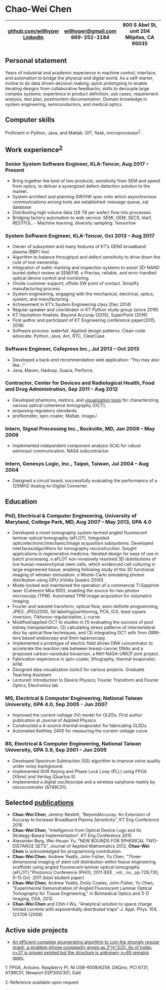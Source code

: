 # Chao-Wei Chen

|[github.com/willhyper](github.com/willhyper) <br/>[LinkedIn](https://www.linkedin.com/in/chao-wei-chen-03179465/)| willhyper@gmail.com<br/>669-252-2184 | 800 S Abel St, unit 204<br/>Milpitas, CA 95035 |
|-|-|-|

## Personal statement
Years of industrial and academic experience in machine control, interface, and automation to bridge the physical and digital world. As a self-starter, incline to do data driven decision making; quick prototyping to enable iterating designs from collaborative feedbacks; skills to decouple large complex systems; experience in product definition, use cases, requirement analysis, test plan, postmortem documentation. Domain knowledge in system engineering, semiconductors, and medical optics.

## Computer skills
Proficient in Python, Java, and Matlab. GIT, flask, microprocessor<sup>[1](#hardware)</sup>.

## Work experience<sup>[2](#ref)</sup>
### Senior System Software Engineer, KLA-Tencor, Aug 2017 – Present

- Bring together the best of two products, sensitivity from SEM and speed from optics, to deliver a synergized defect-detection solution to the market.
- System architect and planning SW/HW spec onto which asynchronous communications among tools are established: message queue, sql database
- Distributing high volume data (28 TB per wafer) flow into processes.
- Bridging factory automation to web service: SEMI, GEM, SECS, klarf, RESTFUL. - Machine learning, diversity sampling: Tensorlow

### System Software Engineer, KLA-Tencor, Oct 2013 – Aug 2017
- Owner of subsystem and many features of KT’s GEN5 broadband plasma (BBP) tool.
- Algorithm to balance throughput and defect sensitivity to drive down the cost of tool ownership.
- Integration of wafer marking and inspection systems to assist 3D-NAND buried defect review at SEM/FIB. o Precise, reliable, and error-handled optical device control and monitoring.
- Onsite customer support; offsite SW point of contact. Simplify manufacturing process.
- System engineering, engaging with the mechanical, electrical, optics, system, and manufacturing.
- Achievement in KT’s System Engineering class (Dec 2014)
- Regular speaker and coordinator in KT Python study group (since 2016)
- KT Hackathon finalists: Beyond Accuray (2015), SuperPoint (2016)
- First author and participant of KT Engineering conference paper(2015, 2016)
- Software process: waterfall. Applied design patterns. Clean code advocate. Python, Java, Ant, RTC, ClearCase 

### Software Engineer, Cafepress Inc., Jul 2013 – Oct 2013
- Developed a back-end recommendation web application: “You may also like...”
- Java, Maven, Hadoop, Guava, Perforce.

### Contractor, Center for Devices and Radiological Health, Food and Drug Administration, Sep 2011 – Aug 2012
- Developed phantoms, metrics, and [visualization tools](https://sites.google.com/site/willhyper/gallery) for characterizing various optical coherence tomography (OCT),
- proposing regulatory standards.
- profilometer, spin-coater, Matlab, ImageJ

### Intern, Signal Processing Inc., Rockville, MD, Jan 2009 – May 2009
- Implemented independent component analysis (ICA) for robust astronaut communication. NASA subcontractor. 

### Intern, Genesys Logic, Inc., Taipei, Taiwan, Jul 2004 – Aug 2004
- Designed a circuit board, successfully evaluating the performance of a 125MHZ Analog-to-Digital Converter.

## Education
### PhD, Electrical & Computer Engineering, University of Maryland, College Park, MD, Aug 2007 – May 2013, GPA 4.0
- Developed a novel tomography system termed angled fluorescent laminar optical tomography (aFLOT). Integrated optic/electronic/mechanic/image acquisition subsystems. Developed interfaces/algorithms for tomography reconstruction. Sought applications in regenerative medicine. Iterated design for ease of use in batch processing. o aFLOT non-invasively resolved 3D distributions of live human mesenchymal stem cells, which evidenced cell culturing in large engineered tissue, enabling following study of the 3D functional imaging of whisker stimulation. o Monte-Carlo simulating photon distribution using GPU (nVidia Quadro 2000).
- Mode-locked and maintained the operation of a commercial Ti:Sapphire laser (Coherent Mira 900), enabling the source for two photon microscopy (TPM). Automated TPM image acquisition for volumetric imaging.
- Fourier and wavelet transform, optical flow, semi-definite programming, JPEG, JPEG2000, 3d labeling/partitioning, PCA, ICA, least square inversion, Tikhonov regularization, L-curve.
- Modified/applied OCT to studies in (1) evaluating the success of post kidney transplantation, (2) calculating stress patterns of intervertebral disc by optical flow techniques, and (3) integrating OCT with 1mm GRIN-lens based endoscopy and 5mm laparoscopy.
- Implemented a prototype of electric field driven DNA concentrator to accelerate the reaction rate between breast-cancer DNAs and a proposed carbon-nanotube biosensor, a NIH-NASA-UMCP joint project.
- Fabrication experience in spin-coater, lithography, thermal evaporator, AFM.
- Designed data visualization tools3 for various projects. Graduate Teaching Assistant
- Lectured: Introduction to Device Physics; Fourier Transform and Fourier Optics; Electronics lab

### MS, Electrical & Computer Engineering, National Taiwan University, GPA 4.0, Sep 2005 - Jun 2007
- Improved the current-voltage (IV) model for OLEDs. First author publication at Journal of Applied Physics.
- Constructed a 4-source thermal evaporator for fabricating OLEDs.
- Automated Keithley 2400 for measuring the current-voltage curve.

### BS, Electrical & Computer Engineering, National Taiwan University, GPA 3.9, Sep 2001 – Jun 2005
- Developed Spectrum Subtraction (SS) algorithm to improve voice quality under noisy background.
- Implemented Shift Keying and Phase Lock Loop (PLL) using FPGA (Xilinx) and Verilog (Quartus II).
- Implemented a digital oscilloscope and a wireless earphone mainly by microcontroller (AT89C51).

## Selected [publications](https://scholar.google.com/citations?user=FxDwG_h5zo8C)
- **Chao-Wei Chen**, Jeremy Nesbitt, “BeyondAccuray: An Extension of Accuray to Increase Broadband Plasma Sensitivity”, KT Eng Conference 2016
- **Chao-Wei Chen**, “Intelligence from Optical Device Logs and Its Strategy-Based Implementation”, KT Eng Conference 2015
- Alexander Barg, Wei-Hsuan Yu, “NEW BOUNDS FOR SPHERICAL TWO-DISTANCE SETS”, Journal of Applied Mathematics 2012, **Chao-Wei Chen** is acknowledged for programming contribution.
- **Chao-Wei Chen**, Andrew Yeatts, John Fisher, Yu Chen, "Three-dimensional imaging of stem cell distribution within tissue engineering scaffolds using angled fluorescent laminar optical tomography (aFLOT),"Photonics Conference (PHO), 2011 IEEE , vol., no., pp.729,730, 9-13 Oct. 2011 (best student paper)
- **Chao-Wei Chen**, Andrew Yeatts, Emily Coates, John Fisher, Yu Chen, "Experimental Demonstration of Angled Fluorescent Laminar Optical Tomography for Tissue Engineering," in Biomedical Optics and 3-D Imaging, OSA, 2012.
- **Chao-Wei Chen** and Chih-I Wu, "Analytical solution to space charge limited currents with exponentially distributed traps" J. Appl. Phys. 104, 123706 (2008)

## Active side projects
-	[An efficient complete enumerating algorithm to coin the strongly regular graph, a problem whose complexity grows as 2^(n^2/2). As of today, n=37 is proven existed but the structure is unknown; n=65 remains open.](https://github.com/willhyper/two_dist_set)

<a name="hardware">1</a>: FPGA, Arduino, Raspberry PI, NI USB-6008/6259, DAQmx, PCI 6731, AT89C51, Newport ESP300/301, Galil 

<a name="ref">2</a>: Reference available upon request

